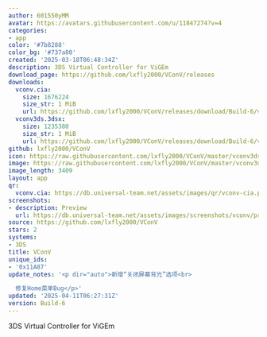```yaml
---
author: 601550yMM
avatar: https://avatars.githubusercontent.com/u/11847274?v=4
categories:
- app
color: '#7b8288'
color_bg: '#737a80'
created: '2025-03-18T06:48:34Z'
description: 3DS Virtual Controller for ViGEm
download_page: https://github.com/lxfly2000/VConV/releases
downloads:
  vconv.cia:
    size: 1676224
    size_str: 1 MiB
    url: https://github.com/lxfly2000/VConV/releases/download/Build-6/vconv.cia
  vconv3ds.3dsx:
    size: 1235380
    size_str: 1 MiB
    url: https://github.com/lxfly2000/VConV/releases/download/Build-6/vconv3ds.3dsx
github: lxfly2000/VConV
icon: https://raw.githubusercontent.com/lxfly2000/VConV/master/vconv3ds/icon.png
image: https://raw.githubusercontent.com/lxfly2000/VConV/master/vconv3ds/buildcia/banner.png
image_length: 3409
layout: app
qr:
  vconv.cia: https://db.universal-team.net/assets/images/qr/vconv-cia.png
screenshots:
- description: Preview
  url: https://db.universal-team.net/assets/images/screenshots/vconv/preview.png
source: https://github.com/lxfly2000/VConV
stars: 2
systems:
- 3DS
title: VConV
unique_ids:
- '0x11A87'
update_notes: '<p dir="auto">新增“关闭屏幕背光”选项<br>

  修复Home菜单Bug</p>'
updated: '2025-04-11T06:27:31Z'
version: Build-6
---
```

3DS Virtual Controller for ViGEm